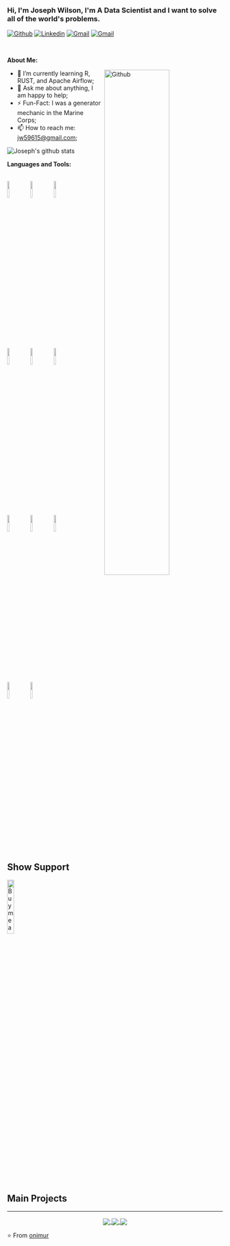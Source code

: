 <!-- Your title -->
### Hi, I'm **Joseph Wilson**, I'm A Data Scientist and I want to solve all of the world's problems.

<!-- Your badges
You can use the website to generate badges: https://shields.io/
-->

[![Github](https://img.shields.io/badge/-Github-000?style=flat&logo=Github&logoColor=white)](https://github.com/JWilson1172)
[![Linkedin](https://img.shields.io/badge/-LinkedIn-blue?style=flat&logo=Linkedin&logoColor=white)](https://www.linkedin.com/in/joseph-wilson-98645b49)
[![Gmail](https://img.shields.io/badge/-Gmail-c14438?style=flat&logo=Gmail&logoColor=white)](mailto:jw59615@gmail.com)
[![Gmail](https://img.shields.io/badge/-Gmail-c14438?style=flat&logo=Gmail&logoColor=grey)](mailto:wilson.joseph1172@gmail.com)

&nbsp;

<!-- Talking about you -->
**About Me:**

<!-- Any image aligned to the right. Beware the width -->
<img width="55%" align="right" alt="Github" src="https://raw.githubusercontent.com/onimur/.github/master/.resources/git-header.svg" />

- 🌱 I’m currently learning R, RUST, and Apache Airflow;
- 💬 Ask me about anything, I am happy to help;
- ⚡️ Fun-Fact: I was a generator mechanic in the Marine Corps;
- 📫 How to reach me: jw59615@gmail.com;

![Joseph's github stats](https://github-readme-stats.vercel.app/api?username=Jwilson1172)

**Languages and Tools:**

<!-- Your github readme stats
You can use this api: https://github.com/anuraghazra/github-readme-stats
-->

  <!-- Your languages and tools. Be careful with the alignment.
  You can use this sites to get logos: https://www.vectorlogo.zone or https://simpleicons.org/
  -->
  <br />
  <code><img width="10%" src="https://www.vectorlogo.zone/logos/python/python-ar21.svg"></code>
  <code><img width="10%" src="https://www.vectorlogo.zone/logos/tensorflow/tensorflow-ar21.svg"></code>
  <code><img width="10%" src="https://www.vectorlogo.zone/logos/r-project/r-project-ar21.svg"></code>

  <br />
  <code><img width="10%" src="https://www.vectorlogo.zone/logos/mysql/mysql-ar21.svg"></code>
  <code><img width="10%" src="https://www.vectorlogo.zone/logos/amazon_aws/amazon_aws-ar21.svg"></code>
  <code><img width="10%" src="https://www.vectorlogo.zone/logos/postgresql/postgresql-ar21.svg"></code>
  <br />
  <code><img width="10%" src="https://www.vectorlogo.zone/logos/git-scm/git-scm-ar21.svg"></code>
  <code><img width="10%" src="https://www.vectorlogo.zone/logos/docker/docker-ar21.svg"></code>
  <code><img width="10%" src="https://www.vectorlogo.zone/logos/gnu_bash/gnu_bash-ar21.svg"></code>
  <br />
  <code><img width="10%" src="https://www.vectorlogo.zone/logos/ubuntu/ubuntu-ar21.svg"></code>
  <code><img width="10%" src="https://www.vectorlogo.zone/logos/zoomus/zoomus-ar21.svg"></code>

</p>

## Show Support
<!-- Your support, if you have it
I created these images, feel free to use them.
-->
<p align="left">
  <a href="https://www.buymeacoffee.com/JWilson1172" target="_blank">
      <img width="18%" alt="Buy me a coffee" src="https://raw.githubusercontent.com/onimur/.github/master/.resources/support-buy-coffee.png"/>
  </a>
</p>

## Main Projects
---

<!-- Its main projects -->
<p align="center">
  <a href="https://github.com/Lambda-School-Labs/Labs26-StorySquad-DS-TeamB">
    <img align="center" src="https://github-readme-stats.vercel.app/api/pin/?username=Lambda-School-Labs&repo=Labs26-StorySquad-DS-TeamB" />
  </a>
  <a href="https://github.com/Jwilson1172/NaiveBayes">
    <img align="center" src="https://github-readme-stats.vercel.app/api/pin/?username=Jwilson1172&repo=NaiveBayes" />
  </a>
  <a href="https://github.com/Jwilson1172/app__warframe_ds">
    <img align="center" src="https://github-readme-stats.vercel.app/api/pin/?username=Jwilson1172&repo=app__warframe_ds" />
  </a>
</p>

<!-- This readme was created by Murillo Comino - https://github.com/onimur -->
⭐️ From [onimur](https://github.com/onimur)
